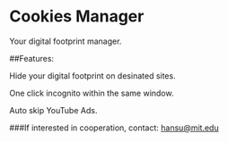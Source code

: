 # Cookies Manager

Your digital footprint manager.

##Features:

Hide your digital footprint on desinated sites.

One click incognito within the same window.

Auto skip YouTube Ads.


###If interested in cooperation, contact: hansu@mit.edu